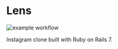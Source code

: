 # Lens

![example workflow](https://github.com/karinevieira/lens/actions/workflows/ci.yml/badge.svg)

Instagram clone built with Ruby ​​on Rails 7.
